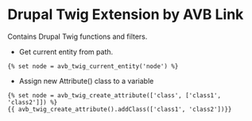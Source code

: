 # Drupal Twig Extension by AVB Link

Contains Drupal Twig functions and filters.

- Get current entity from path.
```twig
{% set node = avb_twig_current_entity('node') %}
```
  
- Assign new Attribute() class to a variable
```twig
{% set node = avb_twig_create_attribute(['class', ['class1', 'class2']]) %}
{{ avb_twig_create_attribute().addClass(['class1', 'class2'])}}
```
